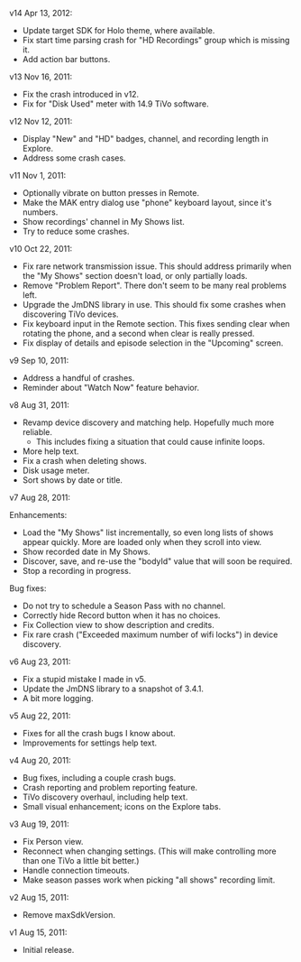 v14 Apr 13, 2012:

* Update target SDK for Holo theme, where available.
* Fix start time parsing crash for "HD Recordings" group which is missing it.
* Add action bar buttons.

v13 Nov 16, 2011:

* Fix the crash introduced in v12.
* Fix for "Disk Used" meter with 14.9 TiVo software.

v12 Nov 12, 2011:

* Display "New" and "HD" badges, channel, and recording length in Explore.
* Address some crash cases.

v11 Nov 1, 2011:

* Optionally vibrate on button presses in Remote.
* Make the MAK entry dialog use "phone" keyboard layout, since it's numbers.
* Show recordings' channel in My Shows list.
* Try to reduce some crashes.

v10 Oct 22, 2011:

* Fix rare network transmission issue.  This should address primarily when
  the "My Shows" section doesn't load, or only partially loads.
* Remove "Problem Report".  There don't seem to be many real problems left.
* Upgrade the JmDNS library in use.  This should fix some crashes when
  discovering TiVo devices.
* Fix keyboard input in the Remote section.  This fixes sending clear when
  rotating the phone, and a second when clear is really pressed.
* Fix display of details and episode selection in the "Upcoming" screen.

v9 Sep 10, 2011:

* Address a handful of crashes.
* Reminder about "Watch Now" feature behavior.

v8 Aug 31, 2011:

* Revamp device discovery and matching help.  Hopefully much more reliable.
  * This includes fixing a situation that could cause infinite loops.
* More help text.
* Fix a crash when deleting shows.
* Disk usage meter.
* Sort shows by date or title.

v7 Aug 28, 2011:

Enhancements:

* Load the "My Shows" list incrementally, so even long lists of shows appear
  quickly.  More are loaded only when they scroll into view.
* Show recorded date in My Shows.
* Discover, save, and re-use the "bodyId" value that will soon be required.
* Stop a recording in progress.

Bug fixes:

* Do not try to schedule a Season Pass with no channel.
* Correctly hide Record button when it has no choices.
* Fix Collection view to show description and credits.
* Fix rare crash ("Exceeded maximum number of wifi locks") in device discovery.

v6 Aug 23, 2011:

* Fix a stupid mistake I made in v5.
* Update the JmDNS library to a snapshot of 3.4.1.
* A bit more logging.

v5 Aug 22, 2011:

* Fixes for all the crash bugs I know about.
* Improvements for settings help text.

v4 Aug 20, 2011:

* Bug fixes, including a couple crash bugs.
* Crash reporting and problem reporting feature.
* TiVo discovery overhaul, including help text.
* Small visual enhancement; icons on the Explore tabs.

v3 Aug 19, 2011:

* Fix Person view.
* Reconnect when changing settings.  (This will make controlling more than one TiVo a little bit better.)
* Handle connection timeouts.
* Make season passes work when picking "all shows" recording limit.

v2 Aug 15, 2011:

* Remove maxSdkVersion.

v1 Aug 15, 2011:

* Initial release.
